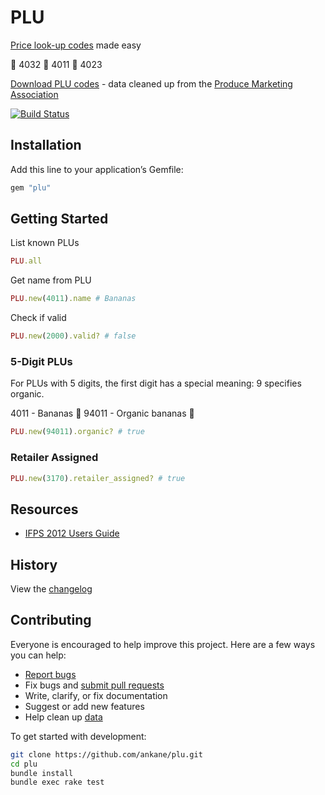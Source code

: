 # PLU

[Price look-up codes](https://en.wikipedia.org/wiki/Price_look-up_code) made easy

:watermelon: 4032
:banana: 4011
:grapes: 4023

[Download PLU codes](https://raw.github.com/ankane/plu/master/plu_codes.csv) - data cleaned up from the [Produce Marketing Association](http://www.plucodes.com)

[![Build Status](https://github.com/ankane/plu/workflows/build/badge.svg?branch=master)](https://github.com/ankane/plu/actions)

## Installation

Add this line to your application’s Gemfile:

```ruby
gem "plu"
```

## Getting Started

List known PLUs

```ruby
PLU.all
```

Get name from PLU

```ruby
PLU.new(4011).name # Bananas
```

Check if valid

```ruby
PLU.new(2000).valid? # false
```

### 5-Digit PLUs

For PLUs with 5 digits, the first digit has a special meaning: 9 specifies organic.

4011 - Bananas :banana:
94011 - Organic bananas :banana:

```ruby
PLU.new(94011).organic? # true
```

### Retailer Assigned

```ruby
PLU.new(3170).retailer_assigned? # true
```

## Resources

- [IFPS 2012 Users Guide](http://www.plucodes.com/docs/Users_Guide_July_2012_FINAL.pdf)

## History

View the [changelog](https://github.com/ankane/plu/blob/master/CHANGELOG.md)

## Contributing

Everyone is encouraged to help improve this project. Here are a few ways you can help:

- [Report bugs](https://github.com/ankane/plu/issues)
- Fix bugs and [submit pull requests](https://github.com/ankane/plu/pulls)
- Write, clarify, or fix documentation
- Suggest or add new features
- Help clean up [data](https://github.com/ankane/plu/blob/master/plu_codes.csv)

To get started with development:

```sh
git clone https://github.com/ankane/plu.git
cd plu
bundle install
bundle exec rake test
```
